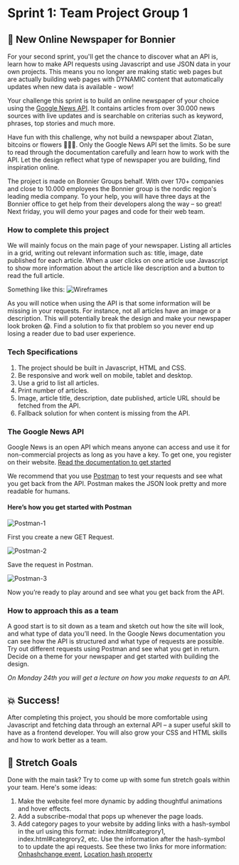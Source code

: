 # Sprint 1: Team Project Group 1

## 📰 New Online Newspaper for Bonnier 

For your second sprint, you'll get the chance to discover what an API is, learn how to make API requests using Javascript and use JSON data in your own projects. This means you no longer are making static web pages but are actually building web pages with DYNAMIC content that automatically updates when new data is available - wow!

Your challenge this sprint is to build an online newspaper of your choice using the [Google News API](https://newsapi.org/). It contains articles from over 30.000 news sources with live updates and is searchable on criterias such as keyword, phrases, top stories and much more.

Have fun with this challenge, why not build a newspaper about Zlatan, bitcoins or flowers 🌼🌼🌼. Only the Google News API set the limits. So be sure to read through the documentation carefully and learn how to work with the API. Let the design reflect what type of newspaper you are building, find inspiration online.

The project is made on Bonnier Groups behalf. With over 170+ companies and close to 10.000 employees the Bonnier group is the nordic region's leading media company. To your help, you will have three days at the Bonnier office to get help from their developers along the way – so great! Next friday, you will demo your pages and code for their web team.

### How to complete this project

We will mainly focus on the main page of your newspaper. Listing all articles in a grid, writing out relevant information such as: title, image, date published for each article. When a user clicks on one article use Javascript to show more information about the article like description and a button to read the full article.

Something like this:
![Wireframes](https://i.imgur.com/oGyIrxm.png)

As you will notice when using the API is that some information will be missing in your requests. For instance, not all articles have an image or a description. This will potentially break the design and make your newspaper look broken 😱. Find a solution to fix that problem so you never end up losing a reader due to bad user experience.

### Tech Specifications

1. The project should be built in Javascript, HTML and CSS.
2. Be responsive and work well on mobile, tablet and desktop.
3. Use a grid to list all articles.
4. Print number of articles.
5. Image, article title, description, date published, article URL should be fetched from the API.
6. Fallback solution for when content is missing from the API.

### The Google News API

Google News is an open API which means anyone can access and use it for non-commercial projects as long as you have a key. To get one, you register on their website. [Read the documentation to get started](https://newsapi.org/docs/get-started)

We recommend that you use [Postman](https://www.getpostman.com/apps) to test your requests and see what you get back from the API. Postman makes the JSON look pretty and more readable for humans.

#### Here’s how you get started with Postman


![Postman-1](https://i.imgur.com/adDB9LL.png)


First you create a new GET Request.


![Postman-2](https://i.imgur.com/hXO6uM3.png)


Save the request in Postman.


![Postman-3](https://i.imgur.com/F1oHjV6.png)

Now you’re ready to play around and see what you get back from the API. 


### How to approach this as a team

A good start is to sit down as a team and sketch out how the site will look, and what type of data you’ll need. In the Google News documentation you can see how the API is structured and what type of requests are possible. Try out different requests using Postman and see what you get in return. Decide on a theme for your newspaper and get started with building the design.

_On Monday 24th you will get a lecture on how you make requests to an API._

## 💥 Success!

After completing this project, you should be more comfortable using Javascript and fetching data through an external API – a super useful skill to have as a frontend developer. You will also grow your CSS and HTML skills and how to work better as a team.

## 🏃 Stretch Goals

Done with the main task? Try to come up with some fun stretch goals within your team. Here's some ideas:

1. Make the website feel more dynamic by adding thoughtful animations and hover effects. 
2. Add a subscribe-modal that pops up whenever the page loads.
3. Add category pages to your website by adding links with a hash-symbol in the url using this format: index.html#categrory1, index.html#categrory2, etc. Use the information after the hash-symbol to to update the api requests. See these two links for more information:  [Onhashchange event](https://www.w3schools.com/jsref/event_onhashchange.asp), [Location hash property](https://www.w3schools.com/jsref/prop_loc_hash.asp)
